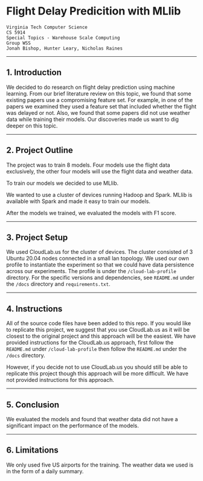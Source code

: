 # Flight Delay Predicition with MLlib

```
Virginia Tech Computer Science
CS 5914
Special Topics - Warehouse Scale Computing
Group WSS
Jonah Bishop, Hunter Leary, Nicholas Raines
```

***

## 1. Introduction

We decided to do research on flight delay prediction using machine learning. From our brief literature review on this topic, we found that some existing papers use a compromising feature set. For example, in one of the papers we examined they used a feature set that included whether the flight was delayed or not. Also, we found that some papers did not use weather data while training their models. Our discoveries made us want to dig deeper on this topic.

***

## 2. Project Outline

The project was to train 8 models. Four models use the flight data exclusively, the other four models will use the flight data and weather data.

To train our models we decided to use MLlib.

We wanted to use a cluster of devices running Hadoop and Spark. MLlib is available with Spark and made it easy to train our models.

After the models we trained, we evaluated the models with F1 score.

***

## 3. Project Setup

We used CloudLab.us for the cluster of devices. The cluster consisted of 3 Ubuntu 20.04 nodes connected in a small lan topology. We used our own profile to instantiate the experiment so that we could have data persistence across our experiments. The profile is under the ```/cloud-lab-profile``` directory. For the specific versions and dependencies, see ```README.md``` under the ```/docs``` directory and ```requirements.txt```.

***

## 4. Instructions

All of the source code files have been added to this repo. If you would like to replicate this project, we suggest that you use CloudLab.us as it will be closest to the original project and this approach will be the easiest. We have provided instructions for the CloudLab.us approach, first follow the ```README.md``` under ```/cloud-lab-profile``` then follow the  ```README.md``` under the ```/docs``` directory.

However, if you decide not to use CloudLab.us you should still be able to replicate this project though this approach will be more difficult. We have not provided instructions for this approach.

***

## 5. Conclusion

We evaluated the models and found that weather data did not have a significant impact on the performance of the models.


***

## 6. Limitations

We only used five US airports for the training. The weather data we used is in the form of a daily summary. 
